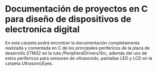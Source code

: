 # Documentación de proyectos en C para diseño de dispositivos de electronica digital

En esta carpeta podrá encontrar la documentación completamenta realizada y comentada en C de los principales perifericos de la placa de desarrollo STM32 en la ruta /PeripheralDrivers/Src, además del uso de estos perifericos para sensores de ultrasonido, pantallas LED y LCD en la carpeta UltrasonicEyes.
